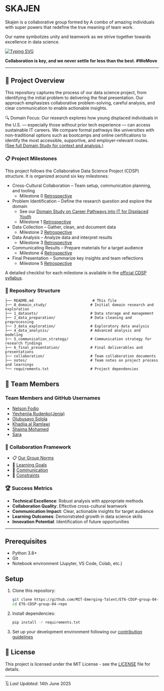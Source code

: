 # SKAJEN

 Skajen is a collaborative group formed by A combo of amazing individuals
  with super powers that redefine the true meaning of team work.

  Our name symbolizes unity and teamwork as we strive together towards
    excellence in data science.

[![Typing SVG](https://readme-typing-svg.herokuapp.com?font=Fira+Code&size=27&pause=1000&color=00F71E&vCenter=true&width=907&height=60&lines=The+SKAJEN;Solola+-++Shayma+-+Sara+-+Khadija+-+Jenia+-++Nelson)](https://git.io/typing-svg)

   **Collaboration is key, and we never settle for less than the best.
    #WeMove**

---

## 🎯 Project Overview

This repository captures the process of our data science project, from
identifying the initial problem to delivering the final presentation. Our
approach emphasizes collaborative problem-solving, careful analysis, and clear
communication to enable actionable insights.

 🔍 Domain Focus: Our research explores how young displaced individuals in the U.S. — especially those without prior
tech experience — can access sustainable IT careers. We compare formal pathways like universities with non-traditional
options such as bootcamps and online certifications to identify the most accessible,
supportive, and employer-relevant routes.
[(See full Domain Study for context and analysis.)](0_domain_study)

### 📋 Project Milestones

This project follows the Collaborative Data Science Project (CDSP)
 structure. It is organized around six key milestones:

- Cross-Cultural Collaboration – Team setup, communication planning, and tooling
  - Milestone 0 [Retrospective](collaboration/retrospectives/0_cross_cultural_collaboration.md)
- Problem Identification – Define the research question and explore the domain
  - See our [Domain Study on Career Pathways into IT for Displaced Youth](0_domain_study)
  - Milestone 1 [Retrospective](collaboration/retrospectives/1_problem_identification.md)
- Data Collection – Gather, clean, and document data
  - Milestone 2 [Retrospective](collaboration/retrospectives/2_data_collection.md)
- Data Analysis – Analyze data and interpret results
  - Milestone 3 [Retrospective](collaboration/retrospectives/3_data_analysis.md)
- Communicating Results – Prepare materials for a target audience
  - Milestone 4 [Retrospective](collaboration/retrospectives/4_communicating_results.md)
- Final Presentation – Summarize key insights and team reflections
  - Milestone 5 [Retrospective](collaboration/retrospectives/5_final_presentation.md)

A detailed checklist for each milestone is available in the
[official CDSP syllabus](https://docs.google.com/document/d/1TaoVVqJD5EqmBGLw6_qzph8EZnuL6uhY/edit?tab=t.0).

### 📁 Repository Structure

```text
├── README.md                           # This file
├── 0_domain_study/                    # Initial domain research and exploration
├── 1_datasets/                        # Data storage and management
├── 2_data_preparation/                # Data cleaning and preprocessing
├── 3_data_exploration/                # Exploratory data analysis
├── 4_data_analysis/                   # Advanced analysis and modeling
├── 5_communication_strategy/          # Communication strategy for research findings
├── 6_final_presentation/              # Final deliverables and presentations
├── collaboration/                     # Team collaboration documents
├── notes/                             # Team notes on project process and learnings
└── requirements.txt                   # Project dependencies
```

## 👥 Team Members

### Team Members and GitHub Usernames

- [Nelson Fodjo](https://github.com/FKN237)
- [Yevheniia Rudenko(Jenia)](https://github.com/Yevheniia-Rudenko)
- [Olubusayo Solola](https://github.com/Simi-Solola)
- [Khadija al Ramlawi](https://github.com/Khadijaramlawi)
- [Shaima Mohamed](https://github.com/Shaymamohd)
- [Sara](https://github.com/sara-shahin-cell)

### 🤝 Collaboration Framework

- 📋 [Our Group Norms](collaboration/README.md)
- 🎯 [Learning Goals](collaboration/learning_goals.md)
- 💬 [Communication](collaboration/communication.md)
- 🚧 [Constraints](collaboration/constraints.md)

### 🏆 Success Metrics

- **Technical Excellence**: Robust analysis with appropriate methods
- **Collaboration Quality**: Effective cross-cultural teamwork
- **Communication Impact**: Clear, actionable insights for target audience
- **Learning Outcomes**: Demonstrated growth in data science skills
- **Innovation Potential**: Identification of future opportunities

 ---

## Prerequisites

- Python 3.8+
- Git
- Notebook environment (Jupyter, VS Code, Colab, etc.)

## Setup

1. Clone this repository:

   ```bash
   git clone https://github.com/MIT-Emerging-Talent/ET6-CDSP-group-04-repo.git
   cd ET6-CDSP-group-04-repo
   ```

2. Install dependencies:

   ```bash
   pip install -r requirements.txt
   ```

3. Set up your development environment following our [contribution guidelines](docs/CONTRIBUTING.md)

## 📝 License

This project is licensed under the MIT License - see the [LICENSE](LICENSE) file
for details.

---

🗓️ *Last Updated*: 14th June 2025
